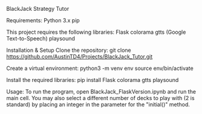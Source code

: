 BlackJack Strategy Tutor

Requirements:
Python 3.x
pip

This project requires the following libraries:
Flask
colorama
gtts (Google Text-to-Speech)
playsound

Installation & Setup
Clone the repository:
git clone https://github.com/AustinTD4/Projects/BlackJack_Tutor.git

Create a virtual environment:
python3 -m venv env
source env/bin/activate

Install the required libraries:
pip install Flask colorama gtts playsound

Usage:
To run the program, open BlackJack_FlaskVersion.ipynb and run the main cell. You may also select a different number of decks to play with (2 is standard) by placing an integer in the parameter for the "initial()" method.

